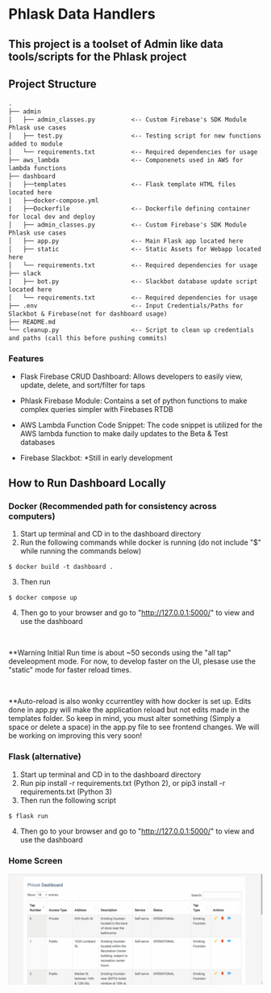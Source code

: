 # Phlask Data Handlers
## This project is a toolset of Admin like data tools/scripts for the Phlask project

## Project Structure

```
.
├── admin
│   ├── admin_classes.py          <-- Custom Firebase's SDK Module Phlask use cases
│   ├── test.py                   <-- Testing script for new functions added to module
│   └── requirements.txt          <-- Required dependencies for usage 
├── aws_lambda                    <-- Componenets used in AWS for lambda functions
├── dashboard
|   ├──templates                  <-- Flask template HTML files located here
|   ├──docker-compose.yml
|   ├──Dockerfile                 <-- Dockerfile defining container for local dev and deploy
│   ├── admin_classes.py          <-- Custom Firebase's SDK Module Phlask use cases
│   ├── app.py                    <-- Main Flask app located here
│   ├── static                    <-- Static Assets for Webapp located here
│   └── requirements.txt          <-- Required dependencies for usage 
├── slack
|   ├── bot.py                    <-- Slackbot database update script located here 
│   └── requirements.txt          <-- Required dependencies for usage 
├── .env                          <-- Input Credentials/Paths for Slackbot & Firebase(not for dashboard usage)
├── README.md
└── cleanup.py                    <-- Script to clean up credentials and paths (call this before pushing commits)

```

### Features
- Flask Firebase CRUD Dashboard: Allows developers to easily view, update, delete, and sort/filter for taps

- Phlask Firebase Module: Contains a set of python functions to make complex queries simpler with Firebases RTDB 

- AWS Lambda Function Code Snippet: The code snippet is utilized for the AWS lambda function to make daily updates to the Beta & Test databases

- Firebase Slackbot: *Still in early development

## How to Run Dashboard Locally

### Docker (Recommended path for consistency across computers)

1. Start up terminal and CD in to the dashboard directory
2. Run the following commands while docker is running (do not include "$" while running the commands below)

```terminal
$ docker build -t dashboard .
```
3. Then run
```terminal
$ docker compose up
```
4. Then go to your browser and go to "http://127.0.0.1:5000/" to view and use the dashboard

<br/>

**Warning Initial Run time is about ~50 seconds using the "all tap" develeopment mode. For now, to develop faster on the UI, plesase use the "static" mode for faster reload times.

<br/>

**Auto-reload is also wonky ccurrentley with how docker is set up. Edits done in app.py will make the application reload but not edits made in the templates folder. So keep in mind, you must alter something (Simply a space or delete a space) in the app.py file to see frontend changes. We will be working on improving this very soon!
<br/>
### Flask (alternative)
1. Start up terminal and CD in to the dashboard directory
2. Run pip install -r requirements.txt (Python 2), or pip3 install -r requirements.txt (Python 3)
3. Then run the following script

```terminal
$ flask run
```
4. Then go to your browser and go to "http://127.0.0.1:5000/" to view and use the dashboard

### Home Screen
![](https://github.com/ojimba01/phlask-admin/blob/main/readme/dashboard_index.gif)
